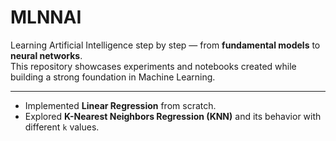 # MLNNAI

Learning Artificial Intelligence step by step — from **fundamental models** to **neural networks**.  
This repository showcases experiments and notebooks created while building a strong foundation in Machine Learning.  

---
- Implemented **Linear Regression** from scratch.  
- Explored **K-Nearest Neighbors Regression (KNN)** and its behavior with different `k` values.  
